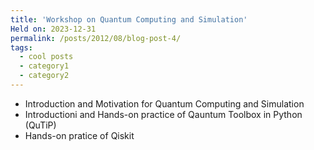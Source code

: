 ```yaml
---
title: 'Workshop on Quantum Computing and Simulation'
Held on: 2023-12-31
permalink: /posts/2012/08/blog-post-4/
tags:
  - cool posts
  - category1
  - category2
---
```


* Introduction and Motivation for Quantum Computing and Simulation
* Introductioni and Hands-on practice of Qauntum Toolbox in Python (QuTiP)
* Hands-on pratice of Qiskit
